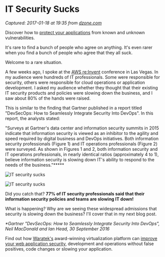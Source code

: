 # IT Security Sucks

_Captured: 2017-01-18 at 19:35 from [dzone.com](https://dzone.com/articles/it-security-sucks?edition=262903&utm_source=Daily%20Digest&utm_medium=email&utm_campaign=dd%202017-01-17)_

Discover how to [protect your applications](https://dzone.com/go?i=176121&u=http%3A%2F%2Fwww.waratek.com%2Fsolutions%2Fzero-day-defense%2F%3Futm_source%3DDZone%26utm_campaign%3Dba%26utm_medium%3Dprerolltextad%26utm_content%3Dzeroday) from known and unknown vulnerabilities.

It's rare to find a bunch of people who agree on anything. It's even rarer when you find a bunch of people who agree that they all suck.

Welcome to a rare situation.

A few weeks ago, I spoke at the [AWS re:Invent](https://reinvent.awsevents.com/) conference in Las Vegas. In my audience were hundreds of IT professionals. Some were responsible for security, others were responsible for cloud operations or application development. I asked my audience whether they thought that their existing IT security products and policies were slowing down the business, and I saw about 80% of the hands were raised.

This is similar to the finding that Gartner published in a report titled "DevSecOps: How to Seamlessly Integrate Security Into DevOps". In this report, the analysts stated:

"Surveys at Gartner's data center and information security summits in 2015 indicate that information security is viewed as an inhibitor to the agility and speed required by digital business and DevOps initiatives. Both information security professionals (Figure 1) and IT operations professionals (Figure 2) were surveyed. As shown in Figures 1 and 2, both information security and IT operations professionals, in nearly identical ratios (approximately 4 to 1), believe information security is slowing down IT's ability to respond to the needs of the business."*****

![IT security sucks](http://x9a3mnc941tz8gz3x1e0sda1-wpengine.netdna-ssl.com/wp-content/uploads/sites/2/2016/12/fig1.png)

![IT security sucks](http://x9a3mnc941tz8gz3x1e0sda1-wpengine.netdna-ssl.com/wp-content/uploads/sites/2/2016/12/fig2.png)

Did you catch that? **77% of IT security professionals said that their information security policies and teams are slowing IT down!**

What is happening? Why are we seeing these widespread admissions that security is slowing down the business? I'll cover that in my next blog post.

_*Gartner "DevSecOps: How to Seamlessly Integrate Security Into DevOps", Neil MacDonald and Ian Head, 30 September 2016_

Find out how [Waratek's](https://dzone.com/go?i=176122&u=http%3A%2F%2Fwww.waratek.com%2Fsolutions%2Fapplication-protection%2F%3Futm_source%3DDZone%26utm_campaign%3Dba%26utm_medium%3Dpostrolltextad%26utm_content%3Dappprotect) award-winning virtualization platform can [improve your web application security](https://dzone.com/go?i=176122&u=http%3A%2F%2Fwww.waratek.com%2Fsolutions%2Fapplication-protection%2F%3Futm_source%3DDZone%26utm_campaign%3Dba%26utm_medium%3Dpostrolltextad%26utm_content%3Dappprotect), development and operations without false positives, code changes or slowing your application.
